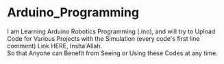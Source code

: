 # Arduino_Programming
I am Learning Arduino Robotics Programming (.ino), and will try to Upload Code for Various Projects with the Simulation (every code's first line comment) Link HERE, Insha'Allah.  
So that Anyone can Benefit from Seeing or Using these Codes at any time. 
